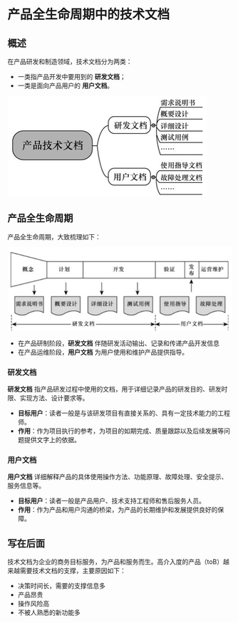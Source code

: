 # 产品全生命周期中的技术文档

## 概述

在产品研发和制造领域，技术文档分为两类：

- 一类指产品开发中要用到的 **研发文档**；
- 一类是面向产品用户的 **用户文档**。

![20211013184416](https://raw.githubusercontent.com/WangXin008/ProductHelpDocumentation/main/images/20211013184416.png)

## 产品全生命周期

产品全生命周期，大致梳理如下：

![20211013184858](https://raw.githubusercontent.com/WangXin008/ProductHelpDocumentation/main/images/20211013184858.png)

- 在产品研制阶段，**研发文档** 伴随研发活动输出、记录和传递产品开发信息
- 在产品运维阶段，**用户文档** 为用户使用和维护产品提供指导。

### 研发文档

**研发文档** 指产品研发过程中使用的文档，用于详细记录产品的研发目的、研发时限、实现方法、设计要求等。

- **目标用户**：读者一般是与该研发项目有直接关系的、具有一定技术能力的工程师。
- **作用**：作为项目执行的参考，为项目的如期完成、质量跟踪以及后续发展等问题提供文字上的依据。

### 用户文档

**用户文档** 详细解释产品的具体使用操作方法、功能原理、故障处理、安全提示、服务信息等。

- **目标用户**：读者一般是产品用户、技术支持工程师和售后服务人员。
- **作用**：作为产品和用户沟通的桥梁，为产品的长期维护和发展提供良好的保障。

## 写在后面

技术文档为企业的商务目标服务，为产品和服务而生。高介入度的产品（toB）越来越需要技术文档的支撑，主要原因如下：

- 决策时间长，需要的支撑信息多
- 产品昂贵
- 操作风险高
- 不被人熟悉的新功能多
